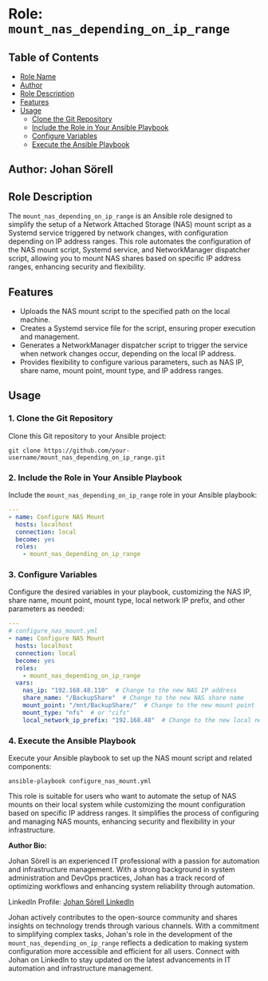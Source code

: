 # Role: `mount_nas_depending_on_ip_range`

## Table of Contents

- [Role Name](#role-name-mount_nas_depending_on_ip_range)
- [Author](#author-johan-sörell)
- [Role Description](#role-description)
- [Features](#features)
- [Usage](#usage)
  - [Clone the Git Repository](#1-clone-the-git-repository)
  - [Include the Role in Your Ansible Playbook](#2-include-the-role-in-your-ansible-playbook)
  - [Configure Variables](#3-configure-variables)
  - [Execute the Ansible Playbook](#4-execute-the-ansible-playbook)

## Author: Johan Sörell

## Role Description

The `mount_nas_depending_on_ip_range` is an Ansible role designed to simplify the setup of a Network Attached Storage (NAS) mount script as a Systemd service triggered by network changes, with configuration depending on IP address ranges. This role automates the configuration of the NAS mount script, Systemd service, and NetworkManager dispatcher script, allowing you to mount NAS shares based on specific IP address ranges, enhancing security and flexibility.

## Features

- Uploads the NAS mount script to the specified path on the local machine.
- Creates a Systemd service file for the script, ensuring proper execution and management.
- Generates a NetworkManager dispatcher script to trigger the service when network changes occur, depending on the local IP address.
- Provides flexibility to configure various parameters, such as NAS IP, share name, mount point, mount type, and IP address ranges.

## Usage

### 1. Clone the Git Repository

Clone this Git repository to your Ansible project:

```shell
git clone https://github.com/your-username/mount_nas_depending_on_ip_range.git
```

### 2. Include the Role in Your Ansible Playbook

Include the `mount_nas_depending_on_ip_range` role in your Ansible playbook:

```yaml
---
- name: Configure NAS Mount
  hosts: localhost
  connection: local
  become: yes
  roles:
    - mount_nas_depending_on_ip_range
```

### 3. Configure Variables

Configure the desired variables in your playbook, customizing the NAS IP, share name, mount point, mount type, local network IP prefix, and other parameters as needed:

```yaml
---
# configure_nas_mount.yml
- name: Configure NAS Mount
  hosts: localhost
  connection: local
  become: yes
  roles:
    - mount_nas_depending_on_ip_range
  vars:
    nas_ip: "192.168.48.110"  # Change to the new NAS IP address
    share_name: "/BackupShare"  # Change to the new NAS share name
    mount_point: "/mnt/BackupShare/"  # Change to the new mount point
    mount_type: "nfs"  # or "cifs"
    local_network_ip_prefix: "192.168.48"  # Change to the new local network IP prefix
```

### 4. Execute the Ansible Playbook

Execute your Ansible playbook to set up the NAS mount script and related components:

```shell
ansible-playbook configure_nas_mount.yml
```

This role is suitable for users who want to automate the setup of NAS mounts on their local system while customizing the mount configuration based on specific IP address ranges. It simplifies the process of configuring and managing NAS mounts, enhancing security and flexibility in your infrastructure.

**Author Bio:**

Johan Sörell is an experienced IT professional with a passion for automation and infrastructure management. With a strong background in system administration and DevOps practices, Johan has a track record of optimizing workflows and enhancing system reliability through automation.

LinkedIn Profile: [Johan Sörell LinkedIn](https://www.linkedin.com/in/johansorell/)

Johan actively contributes to the open-source community and shares insights on technology trends through various channels. With a commitment to simplifying complex tasks, Johan's role in the development of the `mount_nas_depending_on_ip_range` reflects a dedication to making system configuration more accessible and efficient for all users. Connect with Johan on LinkedIn to stay updated on the latest advancements in IT automation and infrastructure management.
